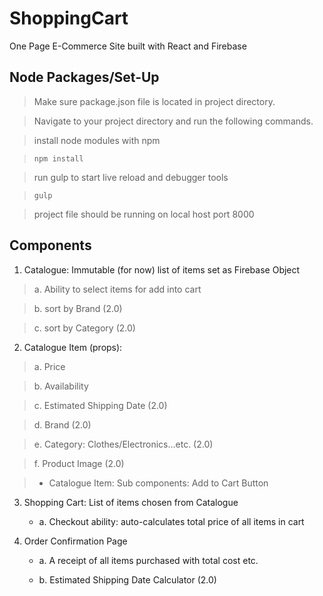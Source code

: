 # ShoppingCart

One Page E-Commerce Site built with React and Firebase

## Node Packages/Set-Up

> Make sure package.json file is located in project directory.

> Navigate to your project directory and run the following commands. 

> install node modules with npm

> `npm install`

> run gulp to start live reload and debugger tools

> `gulp`

> project file should be running on local host port 8000

## Components
1. Catalogue: Immutable (for now) list of items set as Firebase Object

> a. Ability to select items for add into cart
    
> b. sort by Brand (2.0)

> c. sort by Category (2.0)

2. Catalogue Item (props):

> a. Price

> b. Availability
    
> c. Estimated Shipping Date (2.0)

> d. Brand (2.0)

> e. Category: Clothes/Electronics...etc. (2.0)

> f. Product Image (2.0)

> - Catalogue Item: Sub components: Add to Cart Button

3. Shopping Cart: List of items chosen from Catalogue

    - a. Checkout ability: auto-calculates total price of all items in cart
    
4. Order Confirmation Page

    - a. A receipt of all items purchased with total cost etc.
    
    - b. Estimated Shipping Date Calculator (2.0)
